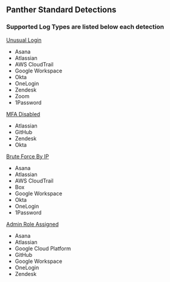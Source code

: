 ## Panther Standard Detections
### Supported Log Types are listed below each detection

[ Unusual Login](../standard_rules/unusual_login.py)
  - Asana
  - Atlassian
  - AWS CloudTrail
  - Google Workspace
  - Okta
  - OneLogin
  - Zendesk
  - Zoom
  - 1Password

[ MFA Disabled](../standard_rules/mfa_disabled.py)
  - Atlassian
  - GitHub
  - Zendesk
  - Okta

[ Brute Force By IP](../standard_rules/brute_force_by_ip.py)

  - Asana
  - Atlassian
  - AWS CloudTrail
  - Box
  - Google Workspace
  - Okta
  - OneLogin
  - 1Password

[ Admin Role Assigned](../standard_rules/admin_assigned.py)

  - Asana
  - Atlassian
  - Google Cloud Platform
  - GitHub
  - Google Workspace
  - OneLogin
  - Zendesk
  